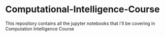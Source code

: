 # Computational-Intelligence-Course
This repository contains all the jupyter notebooks that i'll be covering in Computation Intelligence Course
